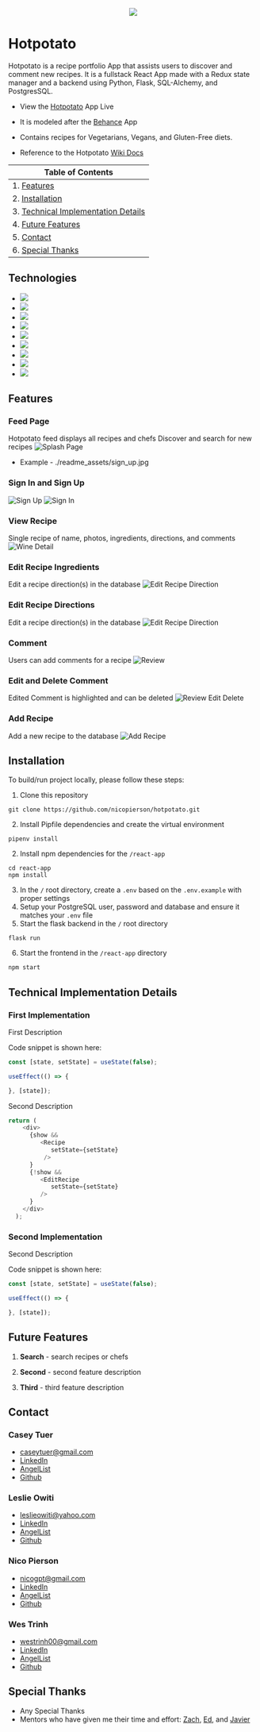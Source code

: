 <p align='center'>
  <img src='#' >
</p>

# Hotpotato
Hotpotato is a recipe portfolio App that assists users to discover and comment new recipes. It is a fullstack React App made with a Redux state manager and a backend using Python, Flask, SQL-Alchemy, and PostgresSQL. 

* View the <a href='#'>Hotpotato</a> App Live
* It is modeled after the <a href='https://www.behance.net/'>Behance</a> App
* Contains recipes for Vegetarians, Vegans, and Gluten-Free diets.

* Reference to the Hotpotato <a href='https://www.github.com/nicopierson/hotpotato/wiki'>Wiki Docs</a>

| Table of Contents |
| ----------------- |
| 1. [Features](#features) |
| 2. [Installation](#installation) |
| 3. [Technical Implementation Details](#technical-implementation-details) |
| 4. [Future Features](#future-features) |
| 5. [Contact](#contact) |
| 6. [Special Thanks](#special-thanks) |

## Technologies
* <a href="https://developer.mozilla.org/en-US/docs/Web/JavaScript"><img src="https://img.shields.io/badge/-JavaScript-F7DF1E?logo=JavaScript&logoColor=333333" /></a>
* <a href="https://www.postgresql.org/"><img src="https://img.shields.io/badge/-PostgreSQL-336791?logo=PostgreSQL" /></a>
* <a href="https://nodejs.org/"><img src="https://img.shields.io/badge/Node.js-43853D?style=flat&logo=node.js&logoColor=white"></a>
* <a href="https://reactjs.org/"><img src="https://img.shields.io/badge/react-%2320232a.svg?style=flat&logo=react&logoColor=%2361DAFB"></a>
* <a href="https://redux.js.org/"><img src="https://img.shields.io/badge/redux-%23593d88.svg?style=flat&logo=redux&logoColor=white"></a>
* <a href="https://developer.mozilla.org/en-US/docs/Web/CSS"><img src="https://img.shields.io/badge/-CSS3-1572B6?logo=CSS3" /></a>
* <a href="https://www.python.org/"><img src="https://img.shields.io/badge/Python-3776AB?style=flat&logo=python&logoColor=white" /></a>
* <a href="https://flask.palletsprojects.com/"><img src="https://img.shields.io/badge/Flask-000000?style=flat&logo=flask&logoColor=white" /></a>
* <a href="https://www.heroku.com/home"><img src="https://img.shields.io/badge/Heroku-430098?style=flat&logo=heroku&logoColor=white" /></a>

## Features

### Feed Page
Hotpotato feed displays all recipes and chefs
Discover and search for new recipes
![Splash Page]()
* Example - ./readme_assets/sign_up.jpg

### Sign In and Sign Up
![Sign Up]()
![Sign In]()

### View Recipe
Single recipe of name, photos, ingredients, directions, and comments
![Wine Detail]()

### Edit Recipe Ingredients
Edit a recipe direction(s) in the database
![Edit Recipe Direction]()

### Edit Recipe Directions
Edit a recipe direction(s) in the database
![Edit Recipe Direction]()

### Comment
Users can add comments for a recipe
![Review]()

### Edit and Delete Comment
Edited Comment is highlighted and can be deleted
![Review Edit Delete]()

### Add Recipe
Add a new recipe to the database
![Add Recipe]()

## Installation
To build/run project locally, please follow these steps:

1. Clone this repository

```shell
git clone https://github.com/nicopierson/hotpotato.git
```

2. Install Pipfile dependencies and create the virtual environment
```shell
pipenv install
```

2. Install npm dependencies for the `/react-app`

```shell
cd react-app
npm install
```

3. In the `/` root directory, create a `.env` based on the `.env.example` with proper settings
4. Setup your PostgreSQL user, password and database and ensure it matches your `.env` file
5. Start the flask backend in the `/` root directory
```shell
flask run
```

6. Start the frontend in the `/react-app` directory

```javascript
npm start
```

## Technical Implementation Details

### First Implementation
First Description

Code snippet is shown here:

```javascript
const [state, setState] = useState(false);

useEffect(() => {

}, [state]);
```

Second Description

```javascript
return (
    <div>
      {show &&
         <Recipe 
            setState={setState}
          />
      }
      {!show &&
         <EditRecipe 
            setState={setState}
         />
      }
    </div>
  );
```

### Second Implementation
Second Description

Code snippet is shown here:

```javascript
const [state, setState] = useState(false);

useEffect(() => {

}, [state]);
```

## Future Features

1. __Search__ - search recipes or chefs

2. __Second__ - second feature description

3. __Third__ - third feature description

## Contact

### Casey Tuer
* caseytuer@gmail.com
* [LinkedIn](https://www.linkedin.com/in/caseytuer/)
* [AngelList]()
* [Github](https://www.linkedin.com/in/caseytuer/)

### Leslie Owiti
* leslieowiti@yahoo.com
* [LinkedIn](https://www.linkedin.com/in/leslie-owiti-0b447952/)
* [AngelList]()
* [Github](https://github.com/leslieowititech)

### Nico Pierson
* nicogpt@gmail.com
* [LinkedIn](https://www.linkedin.com/in/nico-pierson/)
* [AngelList](https://angel.co/u/nico-gerard-pierson)
* [Github](https://github.com/nicopierson)

### Wes Trinh
* westrinh00@gmail.com
* [LinkedIn]()
* [AngelList]()
* [Github](https://github.com/WesTrinhKL)

## Special Thanks
* Any Special Thanks
* Mentors who have given me their time and effort: [Zach](https://github.com/zdwatts), [Ed](https://github.com/edherm), and [Javier](https://github.com/javiermortiz) 
